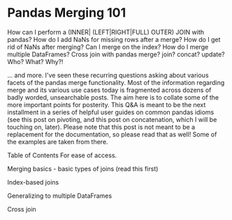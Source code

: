
# Pandas Merging 101


How can I perform a (INNER| (LEFT|RIGHT|FULL) OUTER) JOIN with pandas?
How do I add NaNs for missing rows after a merge?
How do I get rid of NaNs after merging?
Can I merge on the index?
How do I merge multiple DataFrames?
Cross join with pandas
merge? join? concat? update? Who? What? Why?!

... and more. I've seen these recurring questions asking about various facets of the pandas merge functionality. Most of the information regarding merge and its various use cases today is fragmented across dozens of badly worded, unsearchable posts. The aim here is to collate some of the more important points for posterity.
This Q&A is meant to be the next installment in a series of helpful user guides on common pandas idioms (see this post on pivoting, and this post on concatenation, which I will be touching on, later).
Please note that this post is not meant to be a replacement for the documentation, so please read that as well! Some of the examples are taken from there.

Table of Contents
For ease of access.

Merging basics - basic types of joins (read this first)

Index-based joins

Generalizing to multiple DataFrames

Cross join



        